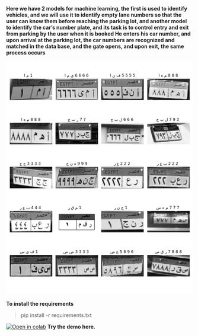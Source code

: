 
**Here we have 2 models for machine learning, the first is used to identify vehicles, and we will use it to identify empty lane numbers so that the user can know them before reaching the parking lot, and another model to identify the car’s number plate, and its task is to control entry and exit from parking by the user when it is booked He enters his car number, and upon arrival at the parking lot, the car numbers are recognized and matched in the data base, and the gate opens, and upon exit, the same process occurs**

![](https://github.com/mohame54/Parkit_projects/blob/main/fig.png)

**To install the requirements**

> pip install -r requirements.txt

 [![Open in colab](https://colab.research.google.com/assets/colab-badge.svg)](https://colab.research.google.com/drive/1nX6H0V-cOWR1q8WT-BVnTZWMf1fIgPoL?usp=sharing)
 **Try the demo here.**
